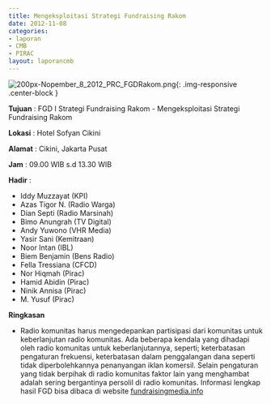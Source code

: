 ```yaml
---
title: Mengeksploitasi Strategi Fundraising Rakom
date: 2012-11-08
categories:
- laporan
- CMB
- PIRAC
layout: laporancmb
---
```


![200px-Nopember_8_2012_PRC_FGDRakom.png](/uploads/200px-Nopember_8_2012_PRC_FGDRakom.png){: .img-responsive .center-block }


**Tujuan** : FGD I Strategi Fundraising Rakom - Mengeksploitasi Strategi Fundraising Rakom 

**Lokasi** : Hotel Sofyan Cikini 

**Alamat** : Cikini, Jakarta Pusat 

**Jam** : 09.00 WIB s.d 13.30 WIB 

**Hadir** :
* Iddy Muzzayat (KPI)
* Azas Tigor N. (Radio Warga)
* Dian Septi (Radio Marsinah)
* Bimo Anungrah (TV Digital)
* Andy Yuwono (VHR Media)
* Yasir Sani (Kemitraan)
* Noor Intan (IBL)
* Biem Benjamin (Bens Radio)
* Fella Tressiana (CFCD)
* Nor Hiqmah (Pirac)
* Hamid Abidin (Pirac)
* Ninik Annisa (Pirac)
* M. Yusuf (Pirac)


**Ringkasan**  
* Radio komunitas harus mengedepankan partisipasi dari komunitas untuk keberlanjutan radio komunitas. Ada beberapa kendala yang dihadapi oleh radio komunitas untuk keberlanjutannya, seperti; keterbatasan pengaturan frekuensi, keterbatasan dalam penggalangan dana seperti tidak diperbolehkannya penanyangan iklan komersil. Selain pengaturan yang tidak berpihak di radio komunitas faktor lain yang menghambat adalah sering bergantinya persolil di radio komunitas. Informasi lengkap hasil FGD bisa dibaca di website [fundraisingmedia.info](http://www.fundraisingmedia.info/blog/2012/11/11/regulasi-penyiaran-belum-berpihak-ke-radio-komunitas/)
